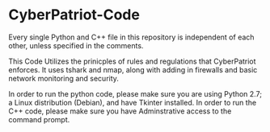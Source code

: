 # CyberPatriot-Code

Every single Python and C++ file in this repository is independent of each other, unless specified in the comments.


This Code Utilizes the prinicples of rules and regulations that CyberPatriot enforces. It uses tshark and nmap, along with adding in firewalls and basic network monitoring and security.

In order to run the python code, please make sure you are using Python 2.7; a Linux distribution (Debian), and have Tkinter installed.
In order to run the C++ code, please make sure you have Adminstrative access to the command prompt.
